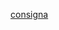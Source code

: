 [consigna](https://user-images.githubusercontent.com/67173855/224212515-a4733350-8e15-4f8c-a648-98485417b322.jpeg)
